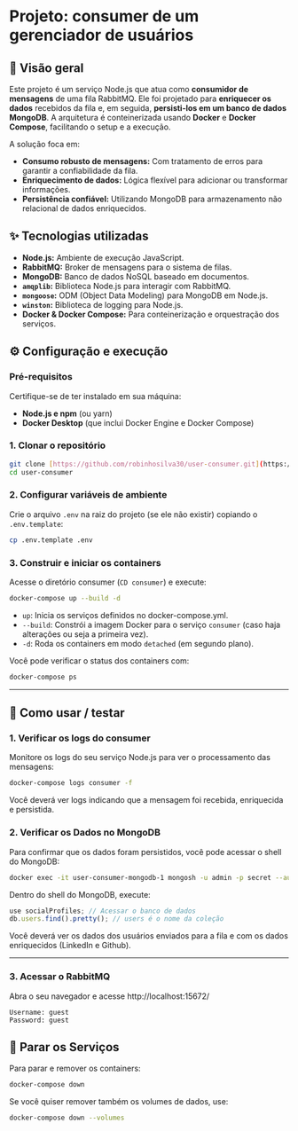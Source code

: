 # Projeto: consumer de um gerenciador de usuários

## 🚀 Visão geral

Este projeto é um serviço Node.js que atua como **consumidor de mensagens** de uma fila RabbitMQ. Ele foi projetado para **enriquecer os dados** recebidos da fila e, em seguida, **persisti-los em um banco de dados MongoDB**. A arquitetura é conteinerizada usando **Docker** e **Docker Compose**, facilitando o setup e a execução.

A solução foca em:

* **Consumo robusto de mensagens:** Com tratamento de erros para garantir a confiabilidade da fila.
* **Enriquecimento de dados:** Lógica flexível para adicionar ou transformar informações.
* **Persistência confiável:** Utilizando MongoDB para armazenamento não relacional de dados enriquecidos.

## ✨ Tecnologias utilizadas

* **Node.js:** Ambiente de execução JavaScript.
* **RabbitMQ:** Broker de mensagens para o sistema de filas.
* **MongoDB:** Banco de dados NoSQL baseado em documentos.
* **`amqplib`:** Biblioteca Node.js para interagir com RabbitMQ.
* **`mongoose`:** ODM (Object Data Modeling) para MongoDB em Node.js.
* **`winston`:** Biblioteca de logging para Node.js.
* **Docker & Docker Compose:** Para conteinerização e orquestração dos serviços.

## ⚙️ Configuração e execução

### Pré-requisitos

Certifique-se de ter instalado em sua máquina:

* **Node.js e npm** (ou yarn)
* **Docker Desktop** (que inclui Docker Engine e Docker Compose)

### 1. Clonar o repositório

```bash
git clone [https://github.com/robinhosilva30/user-consumer.git](https://github.com/robinhosilva30/user-consumer.git)
cd user-consumer
```

### 2. Configurar variáveis de ambiente
Crie o arquivo `.env` na raiz do projeto (se ele não existir) copiando o `.env.template`:

```bash
cp .env.template .env
```

### 3. Construir e iniciar os containers
Acesse o diretório consumer (`CD consumer`) e execute:

```bash
docker-compose up --build -d
```
- `up`: Inicia os serviços definidos no docker-compose.yml.
- `--build`: Constrói a imagem Docker para o serviço `consumer` (caso haja alterações ou seja a primeira vez).
- `-d`: Roda os containers em modo `detached` (em segundo plano).

Você pode verificar o status dos containers com:

```bash
docker-compose ps
```

---

## 🚀 Como usar / testar

### 1. Verificar os logs do consumer

Monitore os logs do seu serviço Node.js para ver o processamento das mensagens:

```bash
docker-compose logs consumer -f
```
Você deverá ver logs indicando que a mensagem foi recebida, enriquecida e persistida.

### 2. Verificar os Dados no MongoDB
Para confirmar que os dados foram persistidos, você pode acessar o shell do MongoDB:

```bash
docker exec -it user-consumer-mongodb-1 mongosh -u admin -p secret --authenticationDatabase admin
```
Dentro do shell do MongoDB, execute:
```js
use socialProfiles; // Acessar o banco de dados
db.users.find().pretty(); // users é o nome da coleção
```
Você deverá ver os dados dos usuários enviados para a fila e com os dados enriquecidos (LinkedIn e Github).

--- 

### 3. Acessar o RabbitMQ
Abra o seu navegador e acesse http://localhost:15672/
```
Username: guest
Password: guest
```

## 🛑 Parar os Serviços
Para parar e remover os containers:

```bash
docker-compose down
```

Se você quiser remover também os volumes de dados, use:

```bash
docker-compose down --volumes
```